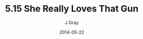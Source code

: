 ---
title: '5.15 She Really Loves That Gun'
alt: 'Mysteries of the Arcana'
date: '2014-05-22'
author: 'J Gray'
artist: 'Keira'
chapter: '5 Inn Trouble'
filler: false
---